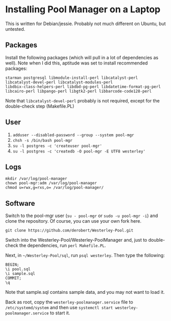 Installing Pool Manager on a Laptop
===================================

This is written for Debian/jessie. Probably not much different on
Ubuntu, but untested.


Packages
--------

Install the following packages (which will pull in a lot of dependencies
as well). Note when I did this, aptitude was set to install recommended
packages:

	starman postgresql libmodule-install-perl libcatalyst-perl
	libcatalyst-devel-perl libcatalyst-modules-perl
	libdbix-class-helpers-perl libdbd-pg-perl libdatetime-format-pg-perl
	libcairo-perl libpango-perl libgtk2-perl libbarcode-code128-perl

Note that `libcatalyst-devel-perl` probably is not required, except for
the double-check step (Makefile.PL)


User
----

1. `adduser --disabled-password --group --system pool-mgr`
2. `chsh -s /bin/bash pool-mgr`
3. `su -l postgres -c 'createuser pool-mgr'`
4. `su -l postgres -c 'createdb -O pool-mgr -E UTF8 westerley'`


Logs
----

    mkdir /var/log/pool-manager
    chown pool-mgr:adm /var/log/pool-manager
    chmod u=rwx,g=rxs,o= /var/log/pool-manager/


Software
--------

Switch to the pool-mgr user (`su - pool-mgr` or `sudo -u pool-mgr -i`)
and clone the repository. Of course, you can use your own fork here.

    git clone https://github.com/derobert/Westerley-Pool.git

Switch into the Westerley-Pool/Westerley-PoolManager and, just to
double-check the dependencies, run `perl Makefile.PL`.

Next, in `~/Westerley-Pool/sql`, run `psql westerley`. Then type the
following:

    BEGIN;
    \i pool.sql
    \i sample.sql
    COMMIT;
    \q

Note that sample.sql contains sample data, and you may not want to load
it.

Back as root, copy the `westerley-poolmanager.service` file to
`/etc/systemd/system` and then use
`systemctl start westerley-poolmanager.service` to start it.
